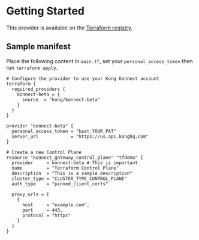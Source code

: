 # Getting Started

This provider is available on the [Terraform registry](https://registry.terraform.io/providers/Kong/konnect-beta/latest).

## Sample manifest

Place the following content in `main.tf`, set your `personal_access_token` then run `terraform apply`.

```hcl
# Configure the provider to use your Kong Konnect account
terraform {
  required_providers {
    konnect-beta = {
      source  = "kong/konnect-beta"
    }
  }
}

provider "konnect-beta" {
  personal_access_token = "kpat_YOUR_PAT"
  server_url            = "https://us.api.konghq.com"
}

# Create a new Control Plane
resource "konnect_gateway_control_plane" "tfdemo" {
  provider     = konnect-beta # This is important
  name         = "Terraform Control Plane"
  description  = "This is a sample description"
  cluster_type = "CLUSTER_TYPE_CONTROL_PLANE"
  auth_type    = "pinned_client_certs"

  proxy_urls = [
    {
      host     = "example.com",
      port     = 443,
      protocol = "https"
    }
  ]
}
```
